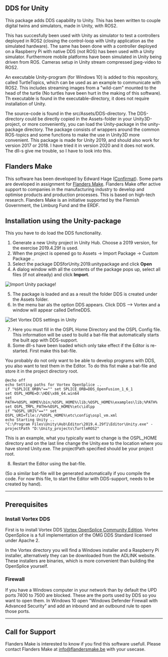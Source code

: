 ## DDS for Unity
This package adds DDS capability to Unity. This has been written to couple digital twins and simulators, made in Unity, with ROS2. 

This has succesfully been used with Unity as simulator to test a controllers deployed in ROS2 (closing the control-loop with Unity application as the simulated hardware). The same has been done with a controller deployed on a Raspberry Pi with native DDS (not ROS) has been used with a Unity simulator. 
Furthermore mobile platforms have been simulated in Unity being driven from ROS. Cameras setup in Unity stream compressed jpeg-video to ROS2. 

An executable Unity-program (for Windows 10) is added to this repository, called TurtleTopics, which can be used as an example to communicate with ROS2. This includes streaming images from a "wild-cam" mounted to the head of the turtle (No turtles have been hurt in the making of this software).
Th executable is found in the executable-directory, it does not require installation of Unity. 

The source-code is found in the src/Assets/DDS-directory. The DDS-directory could be directly copied in the Assets-folder in your Unity3D-project, or more conveniently, you can load the Unity-package in the unity-package directory.
The package consists of wrappers around the common ROS-topics and some functions to make the use in Unity3D more convenient. This package is made for Unity 2019, and should also work for version 2017 or 2018. I have tried it in version 2020 and it does not work. The dll-s give me trouble, so I have to look into this.

## Flanders Make
This software has been developed by Edward Hage ([Confirmat](https://www.confirmat.nl)). Some parts are developed in assignment for [Flanders Make](https://www.flandersmake.be/). Flanders Make offer active support to companies in the manufacturing industry to develop and optimise products and production processes. This is based on high-tech research.
Flanders Make is an initiative supported by the Flemish Government, the Limburg Fund and the ERDF.

## Installation using the Unity-package

This you have to do load the DDS functionality.

1. Generate a new Unity project in Unity Hub. Choose a 2019 version, for the exercise 2019.4.29f is used.
2. When the  project is opened go to Assets -> Import Package -> Custom Package .. 
3. Select the package DDSforUnity.2019.unitypackage and click **Open**
4. A dialog window with all the contents of the package pops up, select all files (if not already) and click **Import**.

![Import Unity package](https://bitbucket.org/edhage/dds-for-unity/downloads/window_import_DDS_for_unity.png)!

5. The package is loaded and as a result the folder DDS is created under the Assets folder.
6. In the menu bar als the option DDS appears. Click DDS --> Vortex and a window will appear called DefineDDS.

![Set Vortex DDS settings in Unity](https://bitbucket.org/edhage/dds-for-unity/downloads/define_dds_window.png)

7. Here you must fill in the OSPL Home Directory and the OSPL Config file. This information will be used to build a bat-file that automatically starts the built app with DDS-support.
8. Some dll-s have been loaded which only take effect if the Editor is re-started. First make this bat-file.

You probably do not only want to be able to develop programs with DDS, you also want to test them in the Editor. To do this fist make a bat-file and store it in the project directory root.

```
@echo off
echo Setting paths for Vortex OpenSplice ..
if "%SPLICE_ORB%"=="" set SPLICE_ORB=DDS_OpenFusion_1_6_1
set OSPL_HOME=D:\HDE\x86_64.win64
set PATH=%OSPL_HOME%\bin;%OSPL_HOME%\lib;%OSPL_HOME%\examples\lib;%PATH%
set OSPL_TMPL_PATH=%OSPL_HOME%\etc\idlpp
if "%OSPL_URI%"=="" set OSPL_URI=file://%OSPL_HOME%\etc\config\ospl_vm.xml
echo Starting Unity ..
"C:\Program Files\Unity\Hub\Editor\2019.4.29f1\Editor\Unity.exe" -projectPath "D:\Unity_projects\TurtleROS2"
```

This is an example, what you typically want to change is the OSPL_HOME directory and on the last line change the Unity.exe to the location where you have stored Unity.exe. The projectPath specified should be your project root.

8. Restart the Editor using the bat-file.

(So a similar bat-file will be generated automatically if you compile the code. For now this file, to start the Editor with DDS-support, needs to be created by hand).


---

## Prerequisites

### Install Vortex DDS

First is to install Vortex DDS [Vortex OpenSplice Community Edition](https://github.com/ADLINK-IST/opensplice). Vortex OpenSplice is a full implementation of the OMG DDS Standard licensed under Apache 2. 

In the Vortex directory you will find a Windows installer and a Raspberry Pi installer, alternatively they can be downloaded from the ADLINK website. These installers are binaries, which is more convenient than building the OpenSplice yourself.

### Firewall ###
If you have a Windows computer in your network than by default the UPD ports 7400 to 7500 are blocked. These are the ports used by DDS so you want to open them. In Windows 10 open "Windows Defender Firewall with Advanced Security" and add an inbound and an outbound rule to open those ports.

---
## Call for Support
Flanders Make is interested to know if you find this software usefull. Please contact Flanders Make at info@flandersmake.be with your usecase. 


